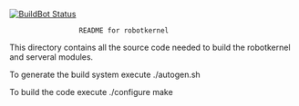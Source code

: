 [![BuildBot Status](http://rmc-chimaere:8010/badge.png?builder=robotkernel/robotkernel&branch=master)](http://rmc-chimaere:8010/builders/robotkernel%2Frobotkernel)

                     README for robotkernel

This directory contains all the source code needed to build the robotkernel 
and serveral modules.

To generate the build system execute
    ./autogen.sh
    
To build the code execute
    ./configure
    make
